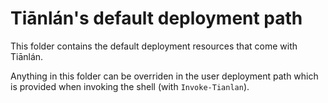 # Tiānlán's default deployment path

This folder contains the default deployment resources that come with Tiānlán.

Anything in this folder can be overriden in the user deployment path which is provided
when invoking the shell (with `Invoke-Tianlan`).